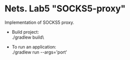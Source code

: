 # Nets. Lab5 "SOCKS5-proxy"
Implementation of SOCKS5 proxy.

* Build project:\
./gradlew build\


* To run an application:\
./gradlew run --args='port'
